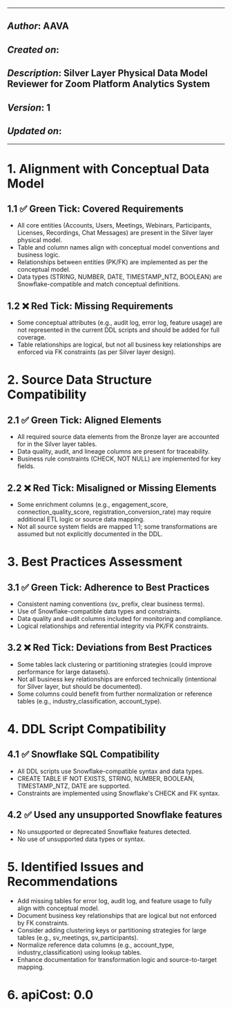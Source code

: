 _____________________________________________
## *Author*: AAVA
## *Created on*:   
## *Description*:   Silver Layer Physical Data Model Reviewer for Zoom Platform Analytics System
## *Version*: 1 
## *Updated on*: 
_____________________________________________

# 1. Alignment with Conceptual Data Model
## 1.1 ✅ Green Tick: Covered Requirements
- All core entities (Accounts, Users, Meetings, Webinars, Participants, Licenses, Recordings, Chat Messages) are present in the Silver layer physical model.
- Table and column names align with conceptual model conventions and business logic.
- Relationships between entities (PK/FK) are implemented as per the conceptual model.
- Data types (STRING, NUMBER, DATE, TIMESTAMP_NTZ, BOOLEAN) are Snowflake-compatible and match conceptual definitions.

## 1.2 ❌ Red Tick: Missing Requirements
- Some conceptual attributes (e.g., audit log, error log, feature usage) are not represented in the current DDL scripts and should be added for full coverage.
- Table relationships are logical, but not all business key relationships are enforced via FK constraints (as per Silver layer design).

# 2. Source Data Structure Compatibility
## 2.1 ✅ Green Tick: Aligned Elements
- All required source data elements from the Bronze layer are accounted for in the Silver layer tables.
- Data quality, audit, and lineage columns are present for traceability.
- Business rule constraints (CHECK, NOT NULL) are implemented for key fields.

## 2.2 ❌ Red Tick: Misaligned or Missing Elements
- Some enrichment columns (e.g., engagement_score, connection_quality_score, registration_conversion_rate) may require additional ETL logic or source data mapping.
- Not all source system fields are mapped 1:1; some transformations are assumed but not explicitly documented in the DDL.

# 3. Best Practices Assessment
## 3.1 ✅ Green Tick: Adherence to Best Practices
- Consistent naming conventions (sv_ prefix, clear business terms).
- Use of Snowflake-compatible data types and constraints.
- Data quality and audit columns included for monitoring and compliance.
- Logical relationships and referential integrity via PK/FK constraints.

## 3.2 ❌ Red Tick: Deviations from Best Practices
- Some tables lack clustering or partitioning strategies (could improve performance for large datasets).
- Not all business key relationships are enforced technically (intentional for Silver layer, but should be documented).
- Some columns could benefit from further normalization or reference tables (e.g., industry_classification, account_type).

# 4. DDL Script Compatibility
## 4.1 ✅ Snowflake SQL Compatibility
- All DDL scripts use Snowflake-compatible syntax and data types.
- CREATE TABLE IF NOT EXISTS, STRING, NUMBER, BOOLEAN, TIMESTAMP_NTZ, DATE are supported.
- Constraints are implemented using Snowflake's CHECK and FK syntax.

## 4.2 ✅ Used any unsupported Snowflake features
- No unsupported or deprecated Snowflake features detected.
- No use of unsupported data types or syntax.

# 5. Identified Issues and Recommendations
- Add missing tables for error log, audit log, and feature usage to fully align with conceptual model.
- Document business key relationships that are logical but not enforced by FK constraints.
- Consider adding clustering keys or partitioning strategies for large tables (e.g., sv_meetings, sv_participants).
- Normalize reference data columns (e.g., account_type, industry_classification) using lookup tables.
- Enhance documentation for transformation logic and source-to-target mapping.

# 6. apiCost: 0.0

